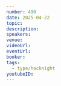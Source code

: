 ```yaml
---
number: 490
date: 2025-04-22
topic: 
description: 
speakers: 
venue: 
videoUrl: 
eventUrl: 
booker: 
tags:
  - type/hacknight
youtubeID:
---
```

